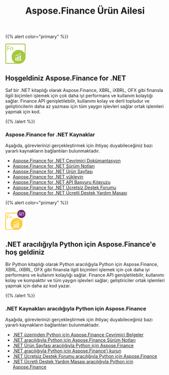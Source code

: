 ﻿---
title: Aspose.Finance Ürün Ailesi
keywords:
  - finance
  - xbrl
  - ixbrl
  - ofx
  - .net
  - dotnet
description: C# Finance API veya Kitaplık, XBRL, iXBRL, OFX gibi finansla ilgili biçimleri değiştirmek için çok daha iyi performans ve kullanım kolaylığı sağlar.
type: docs
weight: 10
url: /tr/
---
{{% alert color="primary" %}}

<img src="home_1.png" style="width:64px;height:64px;" alt="Aspose.Finance for .NET Product Logo" />

<h2>Hoşgeldiniz Aspose.Finance for .NET</h2>

Saf bir .NET kitaplığı olarak Aspose.Finance, XBRL, iXBRL, OFX gibi finansla ilgili biçimleri işlemek için çok daha iyi performans ve kullanım kolaylığı sağlar. Finance API genişletilebilir, kullanımı kolay ve derli topludur ve geliştiricilerin daha az yazması için tüm yaygın işlevleri sağlar ortak işlemleri yapmak için kod.

{{% /alert %}}

<h3>Aspose.Finance for .NET Kaynaklar</h3>

Aşağıda, görevlerinizi gerçekleştirmek için ihtiyaç duyabileceğiniz bazı yararlı kaynakların bağlantıları bulunmaktadır.

- [Aspose.Finance for .NET Çevrimiçi Dokümantasyon](/finance/tr/net/)
- [Aspose.Finance for .NET Sürüm Notları](/finance/tr/net/release-notes/)
- [Aspose.Finance for .NET Ürün Sayfası](https://products.aspose.com/finance/net)
- [Aspose.Finance for .NET yükleyin](/finance/tr/net/installation/)
- [Aspose.Finance for .NET API Başvuru Kılavuzu](https://reference.aspose.com/finance/net)
- [Aspose.Finance for .NET Ücretsiz Destek Forumu](https://forum.aspose.com/c/finance)
- [Aspose.Finance for .NET Ücretli Destek Yardım Masası](https://helpdesk.aspose.com/)

{{% alert color="primary" %}}

<img src="home_2.png" style="width:64px;height:64px;" alt="Aspose.Finance for Python via .NET Product Logo" />

<h2>.NET aracılığıyla Python için Aspose.Finance'e hoş geldiniz</h2>

Bir Python kitaplığı olarak Python aracılığıyla Python için Aspose.Finance, XBRL, iXBRL, OFX gibi finansla ilgili biçimleri işlemek için çok daha iyi performans ve kullanım kolaylığı sağlar. Finance API genişletilebilir, kullanımı kolay ve kompakttır ve tüm yaygın işlevleri sağlar; geliştiriciler ortak işlemleri yapmak için daha az kod yazar.

{{% /alert %}}

<h3>.NET Kaynakları aracılığıyla Python için Aspose.Finance</h3>

Aşağıda, görevlerinizi gerçekleştirmek için ihtiyaç duyabileceğiniz bazı yararlı kaynakların bağlantıları bulunmaktadır.

- [.NET üzerinden Python için Aspose.Finance Çevrimiçi Belgeler](/finance/tr/python-net/)
- [.NET aracılığıyla Python için Aspose.Finance Sürüm Notları](/finance/tr/python-net/release-notes/)
- [.NET Ürün Sayfası aracılığıyla Python için Aspose.Finance](https://products.aspose.com/finance/python-net)
- [.NET aracılığıyla Python için Aspose.Finance'i kurun](/finance/tr/python-net/installation/)
- [.NET Ücretsiz Destek Forumu aracılığıyla Python için Aspose.Finance](https://forum.aspose.com/c/finance)
- [.NET Ücretli Destek Yardım Masası aracılığıyla Python için Aspose.Finance](https://helpdesk.aspose.com/)
